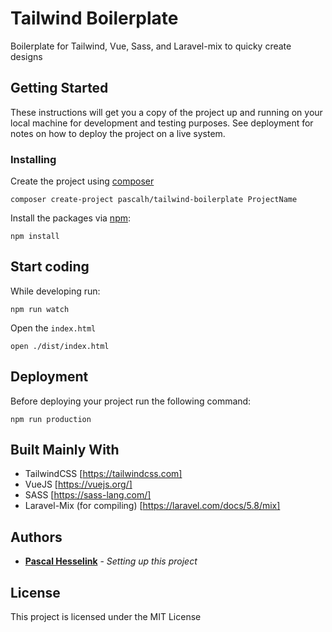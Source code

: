 # Tailwind Boilerplate

Boilerplate for Tailwind, Vue, Sass, and Laravel-mix to quicky create designs

## Getting Started

These instructions will get you a copy of the project up and running on your local machine for development and testing purposes. See deployment for notes on how to deploy the project on a live system.

### Installing

Create the project using [composer](https://getcomposer.org)
```
composer create-project pascalh/tailwind-boilerplate ProjectName
```

Install the packages via [npm](https://www.npmjs.com/):
```
npm install 
```



## Start coding


While developing run:
```
npm run watch
```

Open the ``index.html``
```
open ./dist/index.html
```

## Deployment

Before deploying your project run the following command:
```
npm run production
```

## Built Mainly With

  - TailwindCSS [https://tailwindcss.com]
  - VueJS [https://vuejs.org/]
  - SASS [https://sass-lang.com/]
  - Laravel-Mix (for compiling) [https://laravel.com/docs/5.8/mix]


## Authors

* **[Pascal Hesselink](https://pascalhesselink.nl)** - *Setting up this project*


## License

This project is licensed under the MIT License